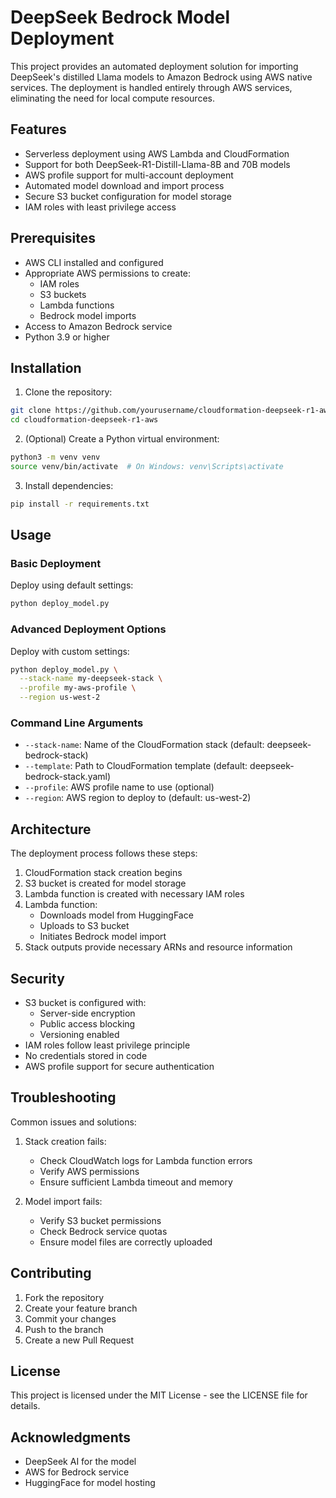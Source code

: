 # DeepSeek Bedrock Model Deployment

This project provides an automated deployment solution for importing DeepSeek's distilled Llama models to Amazon Bedrock using AWS native services. The deployment is handled entirely through AWS services, eliminating the need for local compute resources.

## Features

- Serverless deployment using AWS Lambda and CloudFormation
- Support for both DeepSeek-R1-Distill-Llama-8B and 70B models
- AWS profile support for multi-account deployment
- Automated model download and import process
- Secure S3 bucket configuration for model storage
- IAM roles with least privilege access

## Prerequisites

- AWS CLI installed and configured
- Appropriate AWS permissions to create:
  - IAM roles
  - S3 buckets
  - Lambda functions
  - Bedrock model imports
- Access to Amazon Bedrock service
- Python 3.9 or higher

## Installation

1. Clone the repository:
```bash
git clone https://github.com/yourusername/cloudformation-deepseek-r1-aws.git
cd cloudformation-deepseek-r1-aws
```

2. (Optional) Create a Python virtual environment:
```bash
python3 -m venv venv
source venv/bin/activate  # On Windows: venv\Scripts\activate
```

3. Install dependencies:
```bash
pip install -r requirements.txt
```

## Usage

### Basic Deployment

Deploy using default settings:

```bash
python deploy_model.py
```

### Advanced Deployment Options

Deploy with custom settings:

```bash
python deploy_model.py \
  --stack-name my-deepseek-stack \
  --profile my-aws-profile \
  --region us-west-2
```

### Command Line Arguments

- `--stack-name`: Name of the CloudFormation stack (default: deepseek-bedrock-stack)
- `--template`: Path to CloudFormation template (default: deepseek-bedrock-stack.yaml)
- `--profile`: AWS profile name to use (optional)
- `--region`: AWS region to deploy to (default: us-west-2)

## Architecture

The deployment process follows these steps:

1. CloudFormation stack creation begins
2. S3 bucket is created for model storage
3. Lambda function is created with necessary IAM roles
4. Lambda function:
   - Downloads model from HuggingFace
   - Uploads to S3 bucket
   - Initiates Bedrock model import
5. Stack outputs provide necessary ARNs and resource information

## Security

- S3 bucket is configured with:
  - Server-side encryption
  - Public access blocking
  - Versioning enabled
- IAM roles follow least privilege principle
- No credentials stored in code
- AWS profile support for secure authentication

## Troubleshooting

Common issues and solutions:

1. Stack creation fails:
   - Check CloudWatch logs for Lambda function errors
   - Verify AWS permissions
   - Ensure sufficient Lambda timeout and memory

2. Model import fails:
   - Verify S3 bucket permissions
   - Check Bedrock service quotas
   - Ensure model files are correctly uploaded

## Contributing

1. Fork the repository
2. Create your feature branch
3. Commit your changes
4. Push to the branch
5. Create a new Pull Request

## License

This project is licensed under the MIT License - see the LICENSE file for details.

## Acknowledgments

- DeepSeek AI for the model
- AWS for Bedrock service
- HuggingFace for model hosting 
